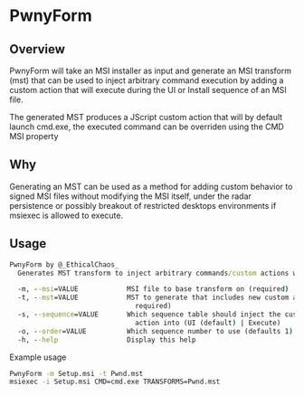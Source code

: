 # PwnyForm

## Overview

PwnyForm will take an MSI installer as input and generate an MSI transform (mst) that can be used to inject arbitrary command execution by adding a custom action that will execute during the UI or Install sequence of an MSI file.

The generated MST produces a JScript custom action that will by default launch cmd.exe, the executed command can be overriden using the CMD MSI property

## Why

Generating an MST can be used as a method for adding custom behavior to signed MSI files without modifying the MSI itself, under the radar persistence or possibly breakout of restricted desktops environments if msiexec is allowed to execute.

## Usage

```cmd
PwnyForm by @_EthicalChaos_
  Generates MST transform to inject arbitrary commands/custom actions when installing MSI files

  -m, --msi=VALUE            MSI file to base transform on (required)
  -t, --mst=VALUE            MST to generate that includes new custom action (
                               required)
  -s, --sequence=VALUE       Which sequence table should inject the custom
                               action into (UI (default) | Execute)
  -o, --order=VALUE          Which sequence number to use (defaults 1)
  -h, --help                 Display this help
```

Example usage

```cmd
PwnyForm -m Setup.msi -t Pwnd.mst
msiexec -i Setup.msi CMD=cmd.exe TRANSFORMS=Pwnd.mst
```
